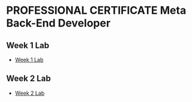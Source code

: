 # PROFESSIONAL CERTIFICATE Meta Back-End Developer

## Week 1 Lab   
- [Week 1 Lab](/Week1Lab/Files/README.md)

## Week 2 Lab 
- [Week 2 Lab ](/Week2Lab/README.md)
